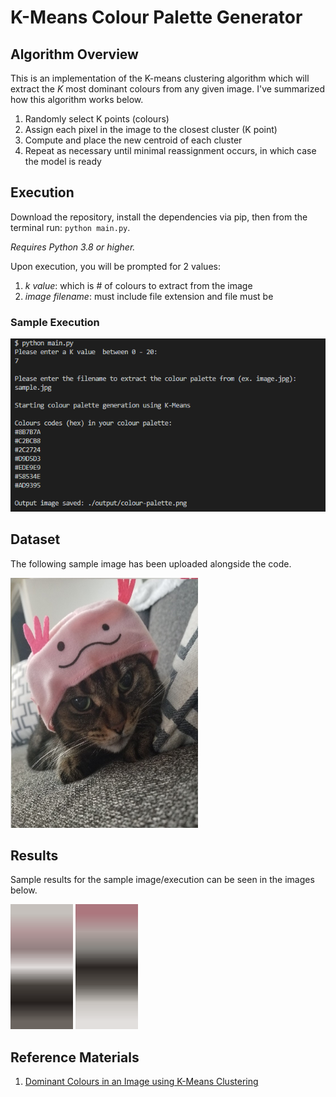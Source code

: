 # K-Means Colour Palette Generator
## Algorithm Overview
This is an implementation of the K-means clustering algorithm which will extract the *K* most dominant colours from any given image. I've summarized how this algorithm works below.
1. Randomly select K points (colours)
2. Assign each pixel in the image to the closest cluster (K point)
3. Compute and place the new centroid of each cluster
4. Repeat as necessary until minimal reassignment occurs, in which case the model is ready

## Execution
Download the repository, install the dependencies via pip, then from the terminal run: `python main.py`. 

*Requires Python 3.8 or higher.*

Upon execution, you will be prompted for 2 values:
1. *k value*: which is # of colours to extract from the image
2. *image filename*: must include file extension and file must be 

### Sample Execution

![](./output/sample-execution.png)

## Dataset
The following sample image has been uploaded alongside the code.

<img src="./images/sample.jpg" width="300" height="400">

## Results
Sample results for the sample image/execution can be seen in the images below.

<img src="./output/colour-palette-example.png" width="100" height="200">
<img src="./output/colour-palette-example2.png" width="100" height="200">

## Reference Materials
1. [Dominant Colours in an Image using K-Means Clustering](https://buzzrobot.com/dominant-colors-in-an-image-using-k-means-clustering-3c7af4622036)
